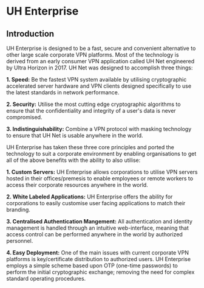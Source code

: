 # UH Enterprise

## Introduction
UH Enterprise is designed to be a fast, secure and convenient alternative to other large scale corporate VPN platforms. Most of the technology is derived from an early consumer VPN application called UH Net engineered by Ultra Horizon in 2017. UH Net was designed to accomplish three things:

**1. Speed:**
Be the fastest VPN system available by utilising cryptographic accelerated server hardware and VPN clients designed specifically to use the latest standards in network performance.

**2. Security:**
Utilise the most cutting edge cryptographic algorithms to ensure that the confidentiality and integrity of a user's data is never compromised.

**3. Indistinguishability:**
Combine a VPN protocol with masking technology to ensure that UH Net is usable anywhere in the world.

UH Enterprise has taken these three core principles and ported the technology to suit a corporate environment by enabling organisations to get all of the above benefits with the ability to also utilise:

**1. Custom Servers:**
UH Enterprise allows corporations to utilise VPN servers hosted in their offices/premesis to enable employees or remote workers to access their corporate resources anywhere in the world.

**2. White Labeled Applications:**
UH Enterprise offers the ability for corporations to easily customise user facing applications to match their branding.

**3. Centralised Authentication Mangement:**
All authentication and identity management is handled through an intuitive web-interface, meaning that access control can be performed anywhere in the world by authorized personnel.

**4. Easy Deployment:**
One of the main issues with current corporate VPN platforms is key/certificate distribution to authorized users. UH Enterprise employs a simple scheme based upon OTP (one-time passwords) to perform the initial cryptographic exchange; removing the need for complex standard operating procedures.
